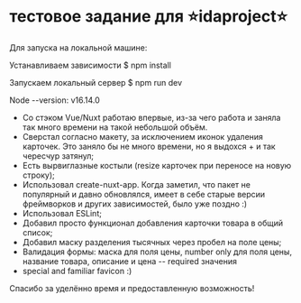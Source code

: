 # тестовое задание для ⭐idaproject⭐ 

Для запуска на локальной машине:

Устанавливаем зависимости
$ npm install

Запускаем локальный сервер
$ npm run dev

Node --version: v16.14.0

- Со стэком Vue/Nuxt работаю впервые, из-за чего работа и заняла так много времени на такой небольшой объём. 
- Сверстал согласно макету, за исключением иконок удаления карточек. Это заняло бы не много времени, но я выдохся + и так чересчур затянул;
- Есть вырвиглазные костыли (resize карточек при переносе на новую строку);
- Использовал create-nuxt-app. Когда заметил, что пакет не популярный и давно обновлялся, имеет в себе старые версии фреймворков и других зависимостей, было уже поздно :)
- Использовал ESLint;
- Добавил просто функционал добавления карточки товара в общий список;
- Добавил маску разделения тысячных через пробел на поле цены;
- Валидация формы: маска для поля цены, number only для поля цены, название товара, описание и цена -- required значения
- special and familiar favicon :)

Спасибо за уделённо время и предоставленную возможность!
